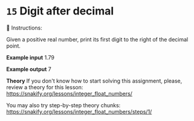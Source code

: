 # `15` Digit after decimal

📝 Instructions:

Given a positive real number, print its first digit to the right of the decimal point.

**Example input**
1.79

**Example output**
7

**Theory**
If you don't know how to start solving this assignment, please, review a theory for this lesson:
https://snakify.org/lessons/integer_float_numbers/

You may also try step-by-step theory chunks:
https://snakify.org/lessons/integer_float_numbers/steps/1/